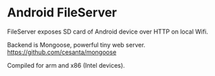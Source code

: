# Android FileServer

FileServer exposes SD card of Android device over HTTP on local Wifi.

Backend is Mongoose, powerful tiny web server.
https://github.com/cesanta/mongoose

Compiled for arm and x86 (Intel devices).